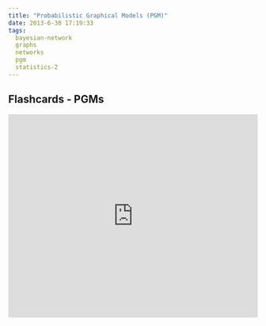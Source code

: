 ```yaml
---
title: "Probabilistic Graphical Models (PGM)"
date: 2013-6-30 17:19:33
tags:
  bayesian-network
  graphs
  networks
  pgm
  statistics-2
---
```




## Flashcards - PGMs

<iframe height="410" src="http://quizlet.com/24456583/familiarize/embedv2/" style="border: 0;" width="100%"></iframe>



